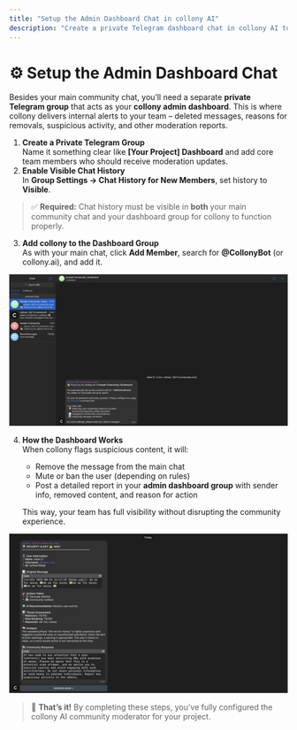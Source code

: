 ```yaml
---
title: "Setup the Admin Dashboard Chat in collony AI"
description: "Create a private Telegram dashboard chat in collony AI to receive alerts, moderation logs, and reports."
---
```


# ⚙️ Setup the Admin Dashboard Chat

Besides your main community chat, you’ll need a separate **private Telegram group** that acts as your **collony admin dashboard**. This is where collony delivers internal alerts to your team – deleted messages, reasons for removals, suspicious activity, and other moderation reports.

1. **Create a Private Telegram Group**\
   Name it something clear like **[Your Project] Dashboard** and add core team members who should receive moderation updates.
2. **Enable Visible Chat History**\
   In **Group Settings → Chat History for New Members**, set history to **Visible**.

> ✅ **Required:** Chat history must be visible in **both** your main community chat and your dashboard group for collony to function properly.

3. **Add collony to the Dashboard Group**\
   As with your main chat, click **Add Member**, search for **@CollonyBot** (or collony.ai), and add it.

![Adding collony bot to the dashboard group](/public/Screenshot_2025-08-22_at_12.08.54.png)

4. **How the Dashboard Works**\
   When collony flags suspicious content, it will:
   - Remove the message from the main chat
   - Mute or ban the user (depending on rules)
   - Post a detailed report in your **admin dashboard group** with sender info, removed content, and reason for action

   This way, your team has full visibility without disrupting the community experience.

![Example of collony AI admin dashboard log](/public/Screenshot_2025-08-24_at_17.47.53.png)

>🎉 **That’s it\!** By completing these steps, you’ve fully configured the collony AI community moderator for your project.